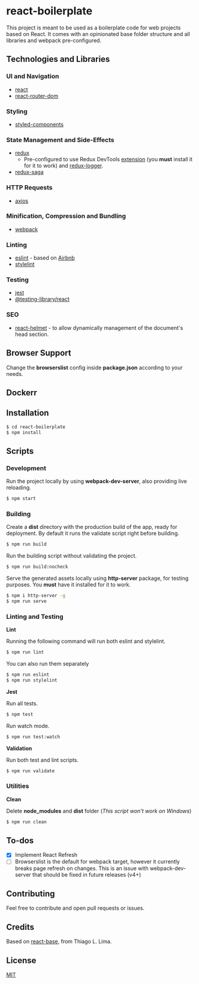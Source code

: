# react-boilerplate

This project is meant to be used as a boilerplate code for web projects based on React. It comes with an opinionated base folder structure and all libraries and webpack pre-configured.

## Technologies and Libraries

### UI and Navigation
- [react]
- [react-router-dom]

### Styling
- [styled-components]

### State Management and Side-Effects
- [redux]
  - Pre-configured to use Redux DevTools [extension] (you **must** install it for it to work) and [redux-logger].
- [redux-saga]

### HTTP Requests
- [axios]

### Minification, Compression and Bundling
- [webpack]

### Linting
- [eslint] - based on [Airbnb]
- [stylelint]

### Testing
- [jest]
- [@testing-library/react]

### SEO
- [react-helmet] - to allow dynamically management of the document's head section.

## Browser Support
Change the **browserslist** config inside **package.json** according to your needs.

## Dockerr

## Installation

```sh
$ cd react-boilerplate
$ npm install
```

## Scripts

### Development

Run the project locally by using **webpack-dev-server**, also providing live reloading.

```sh
$ npm start
```

### Building

Create a **dist** directory with the production build of the app, ready for deployment. By default it runs the validate script right before building.

```sh
$ npm run build
```

Run the building script without validating the project.

```sh
$ npm run build:nocheck
```

Serve the generated assets locally using **http-server** package, for testing purposes. You **must** have it installed for it to work.

```sh
$ npm i http-server -g
$ npm run serve
```

### Linting and Testing

**Lint**

Running the following command will run both eslint and stylelint.

```sh
$ npm run lint
```

You can also run them separately

```sh
$ npm run eslint
$ npm run stylelint
```

**Jest**

Run all tests.

```sh
$ npm test
```

Run watch mode.

```sh
$ npm run test:watch
```

**Validation**

Run both test and lint scripts.

```sh
$ npm run validate
```

### Utilities

**Clean**

Delete **node_modules** and **dist** folder (*This script won't work on Windows*)

```sh
$ npm run clean
```

## To-dos

- [x] Implement React Refresh
- [ ] Browserslist is the default for webpack target, however it currently breaks page refresh on changes. This is an issue with webpack-dev-server that should be fixed in future releases (v4+)

## Contributing

Feel free to contribute and open pull requests or issues.

## Credits

Based on [react-base], from Thiago L. Lima.

## License

[MIT]


[//]: # (Reference Links)


[react]: <https://reactjs.org/>
[react-router-dom]: <https://reactrouter.com/web>
[redux]: <https://redux.js.org/>
[redux-logger]: <https://github.com/LogRocket/redux-logger>
[extension]: <https://github.com/zalmoxisus/redux-devtools-extension>
[redux-saga]: <https://redux-saga.js.org/>
[axios]: <https://github.com/axios/axios>
[styled-components]: <https://styled-components.com/>
[PostCSS]: <https://github.com/postcss/postcss>
[postcss-preset-env]: <https://github.com/csstools/postcss-preset-env>
[webpack]: <https://webpack.js.org/>
[babel]: <https://babeljs.io/>
[eslint]: <https://eslint.org/>
[stylelint]: <https://github.com/stylelint/stylelint>
[Airbnb]: <https://github.com/airbnb/javascript/tree/master/packages/eslint-config-airbnb>
[jest]: <https://github.com/facebook/jest>
[@testing-library/react]: <https://github.com/testing-library/react-testing-library>
[react-helmet]: <https://github.com/nfl/react-helmet>

[react-base]: <https://github.com/tlima/react-base>

[MIT]: <https://github.com/lucasfrsi/react-boilerplate/blob/master/LICENSE>
